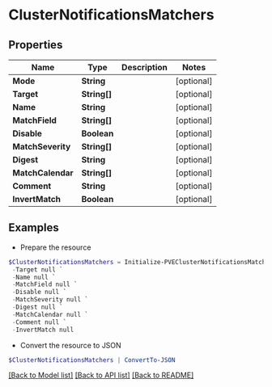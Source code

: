 # ClusterNotificationsMatchers
## Properties

Name | Type | Description | Notes
------------ | ------------- | ------------- | -------------
**Mode** | **String** |  | [optional] 
**Target** | **String[]** |  | [optional] 
**Name** | **String** |  | [optional] 
**MatchField** | **String[]** |  | [optional] 
**Disable** | **Boolean** |  | [optional] 
**MatchSeverity** | **String[]** |  | [optional] 
**Digest** | **String** |  | [optional] 
**MatchCalendar** | **String[]** |  | [optional] 
**Comment** | **String** |  | [optional] 
**InvertMatch** | **Boolean** |  | [optional] 

## Examples

- Prepare the resource
```powershell
$ClusterNotificationsMatchers = Initialize-PVEClusterNotificationsMatchers  -Mode null `
 -Target null `
 -Name null `
 -MatchField null `
 -Disable null `
 -MatchSeverity null `
 -Digest null `
 -MatchCalendar null `
 -Comment null `
 -InvertMatch null
```

- Convert the resource to JSON
```powershell
$ClusterNotificationsMatchers | ConvertTo-JSON
```

[[Back to Model list]](../README.md#documentation-for-models) [[Back to API list]](../README.md#documentation-for-api-endpoints) [[Back to README]](../README.md)


